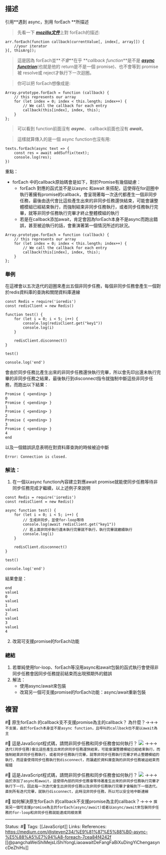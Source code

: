 ## 描述

引用**遇到 async，別用 forEach **所描述

> 先看一下 [**_mozilla文件_**](https://developer.mozilla.org/zh-TW/docs/Web/JavaScript/Reference/Global_Objects/Array/forEach)上對 forEach的描述:

```
arr.forEach(function callback(currentValue[, index[, array]]) {  
    //your iterator  
}[, thisArg]);
```

> 這是因為 forEach並**_不會_**在乎 **_callback function_**是不是 [**_async functrion_**](https://developer.mozilla.org/zh-TW/docs/Web/JavaScript/Reference/Statements/async_function)(也就是他的 return是不是一個 promise)、也不會等到 promise被 resolve或 reject才執行下一次迴圈。

> 你可以把 forEach想像成是:
```
Array.prototype.forEach = function (callback) {  
    // this represents our array  
    for (let index = 0; index < this.length; index++) {  
        // We call the callback for each entry  
        callback(this[index], index, this);  
    }  
};
```

> 可以看到 function前面沒有 **_async_**、 callback前面也沒有 **_await_**。

> 這樣就算傳入的是一個 async function也沒有用:

```
texts.forEach(async text => {  
    const res = await addSuffix(text);  
    console.log(res);  
})
```

重點：
- forEach 中的callback原始碼會是如下，對於Promise有幾個疑慮：
	- forEach 對應的函式並不是以async 和await 來搭配，這使得在for迴圈中執行著擁有promise的callback，會呈現著每一次迭代都產生一個非同步任務，最後由迭代會比這些產生出來的非同步任務還快結束，可能會讓整體模組已經結束執行，而強制結束非同步任務執行，或者同步任務執行完畢，就等非同步任務執行完畢才終止整體模組的執行
	- 若是在callback添加await，肯定會因為forEach本身不是async而跑出錯誤，甚至被迫執行的話，會重演著第一個情況所述的狀況。
```
Array.prototype.forEach = function (callback) {  
    // this represents our array  
    for (let index = 0; index < this.length; index++) {  
        // We call the callback for each entry  
        callback(this[index], index, this);  
    }  
};
```

### 舉例

在這裡會以五次迭代的迴圈來產出五個非同步任務，每個非同步任務會產生一個對於redis資料庫的查詢和關閉資料庫連線
```
const Redis = require('ioredis')
const redisClient = new Redis()

function test() {
	for (let i = 0; i < 5; i++) {
		console.log(redisClient.get("key1"))
		console.log(i)
	}

	redisClient.disconnect()
}

test()

console.log('end')
```

會由於同步任務比產生出來的非同步任務還快執行完畢，所以會先印出還未執行完畢的非同步任務之結果，最後執行到disconnect指令就強制中斷這些非同步任務，而跑出以下結果：
```
Promise { <pending> }
0
Promise { <pending> }
1
Promise { <pending> }
2
Promise { <pending> }
3
Promise { <pending> }
4
end
```
以及一個錯誤訊息表明在對資料庫查詢的時候被迫中斷
```
Error: Connection is closed.
```
### 解法：
1. 在一個以async function內容建立對應await promise就能使同步任務等待非同步任務完成才繼續，以上述例子來說明
```
const Redis = require('ioredis')
const redisClient = new Redis()

async function test() {
	for (let i = 0; i < 5; i++) {
		// 生成非同步，並使for-loop等待
		console.log(await redisClient.get("key1"))
		// 若上面非同步執行還未執行完畢就不執行，執行完畢就繼續執行
		console.log(i)
	}

	redisClient.disconnect()
}

test()

console.log('end')
```

結果會是：
```
end
value1
0
value1
1
value1
2
value1
3
value1
4
```
2. 改寫可支援promise的forEach功能


### 總結
1. 若單純使用for-loop、forEach等沒用async和await包裝的函式執行會使得非同步任務會因同步任務提前結束而出現預期外的錯誤
2. 解法：
	- 使用async/await來包裝
	- 改寫另一個可支援promise的forEach功能：async/await重新包裝



## 複習
#🧠 原生forEach 的callback支不支援promise為主的callback？ 為什麼？->->-> `不支援，由於forEach本身並不是async function，且呼叫的callback也不是以await為主`
<!--SR:!2022-06-27,9,250-->

#🧠 這是JavaScript程式碼，請問非同步任務和同步任務會如何執行？ ![](https://res.cloudinary.com/dqfxgtyoi/image/upload/v1655196893/blog/promise/synctask-promise_woeyvm.png) ->->-> `迭代(同步任務)會比這些產生出來的非同步任務還快結束，可能會讓整體模組已經結束執行，而強制結束非同步任務執行，或者同步任務執行完畢，就等非同步任務執行完畢才終止整體模組的執行，而這會使得同步任務執行到disconnect，而讓處於資料庫查詢的非同步任務被迫結束而報錯`
<!--SR:!2022-06-28,10,250-->


#🧠  這是JavaScript程式碼，請問非同步任務和同步任務會如何執行？ ![](https://res.cloudinary.com/dqfxgtyoi/image/upload/v1655196893/blog/promise/asynctask-promise_sm80it.png) ->->-> `由於添加了async和await，這使得內部的同步任務會等待著產生出來的非同步任務執行完畢才執行下一行。因此每一次迭代會生出非同步任務以及非同步任務執行完畢才會輪到下一個迭代，直到所有迭代完畢，就執行disconnect，此時沒非同步任務，所以可以安全地中斷連線`
<!--SR:!2022-06-27,9,250-->

#🧠 如何解決原生forEach 的callback不支援promise為主的callback？->->-> `撰寫另一個可支援promise為主的forEach(async/await)或者以async/await來包裝同步任務的for-loop和非同步任務就能達成同樣效果`
<!--SR:!2022-07-17,21,250-->

---
Status: #🌱 
Tags:
[[JavaScript]]
Links:
References:
https://medium.com/@steven234/%E9%81%87%E5%88%B0-async-%E5%88%A5%E7%94%A8-foreach-7cea84f4242f
[[@pangchaWeiShiMejsLiShiYongLiaoawaitDeFangFaBiXuDingYiChengasyncDeZhiHu]]